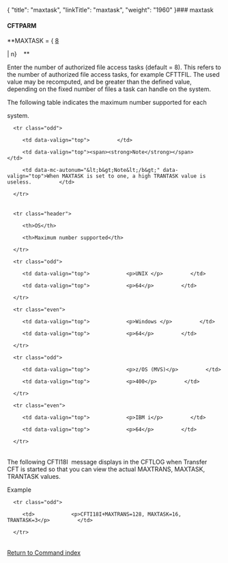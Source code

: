 {
    "title": "maxtask",
    "linkTitle": "maxtask",
    "weight": "1960"
}### <span id="maxtask"></span>maxtask

#### CFTPARM

**MAXTASK = { <u>8</u>
| n}    **

Enter the number of authorized file access tasks (default = 8). This refers to the number of authorized file access tasks, for example CFTTFIL. The used value may be recomputed, and be greater than the defined value, depending on the fixed number of files a task can handle on the system.

The following table indicates the maximum number supported for each
system.

<table data-cellpadding="0" data-cellspacing="0">
   <tbody>
      <tr class="odd">
         <td data-valign="top">         </td>
         <td data-valign="top"><span><strong>Note</strong></span>         </td>
         <td data-mc-autonum="&lt;b&gt;Note&lt;/b&gt;" data-valign="top">When MAXTASK is set to one, a high TRANTASK value is useless.         </td>
      </tr>
   </tbody>
</table>

<table data-cellspacing="0">
   <thead>
      <tr class="header">
         <th>OS</th>
         <th>Maximum number supported</th>
      </tr>
   </thead>
   <tbody>
      <tr class="odd">
         <td data-valign="top">            <p>UNIX </p>         </td>
         <td data-valign="top">            <p>64</p>         </td>
      </tr>
      <tr class="even">
         <td data-valign="top">            <p>Windows </p>         </td>
         <td data-valign="top">            <p>64</p>         </td>
      </tr>
      <tr class="odd">
         <td data-valign="top">            <p>z/OS (MVS)</p>         </td>
         <td data-valign="top">            <p>400</p>         </td>
      </tr>
      <tr class="even">
         <td data-valign="top">            <p>IBM i</p>         </td>
         <td data-valign="top">            <p>64</p>         </td>
      </tr>
   </tbody>
</table>

The following CFTI18I  message displays in the CFTLOG when Transfer CFT is started so that you can view the actual MAXTRANS, MAXTASK, TRANTASK values.

Example

<table data-cellspacing="0">
   <tbody>
      <tr class="odd">
         <td>            <p>CFTI18I+MAXTRANS=128, MAXTASK=16, TRANTASK=3</p>         </td>
      </tr>
   </tbody>
</table>

[Return to Command index](../)

